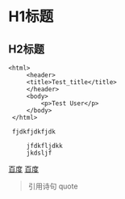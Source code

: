 # H1标题
## H2标题
```
<html>
     <header>
     <title>Test_title</title>
     </header>
     <body>
         <p>Test User</p>
     </body>
 </html>
 ```
     fjdkfjdkfjdk
     
         jfdkfljdkk
         jkdsljf
[百度](https://www.baidu.com)
[百度](https://www.baidu.com/ "baidu")
> 引用诗句
> quote
